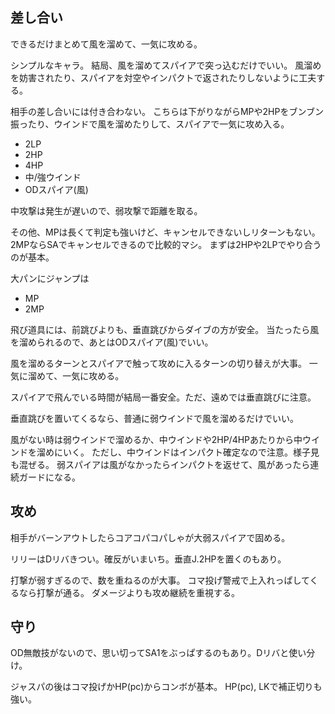 ## 差し合い

できるだけまとめて風を溜めて、一気に攻める。

シンプルなキャラ。
結局、風を溜めてスパイアで突っ込むだけでいい。
風溜めを妨害されたり、スパイアを対空やインパクトで返されたりしないように工夫する。

相手の差し合いには付き合わない。
こちらは下がりながらMPや2HPをブンブン振ったり、ウインドで風を溜めたりして、スパイアで一気に攻め入る。

- 2LP
- 2HP
- 4HP
- 中/強ウインド
- ODスパイア(風)

中攻撃は発生が遅いので、弱攻撃で距離を取る。

その他、MPは長くて判定も強いけど、キャンセルできないしリターンもない。
2MPならSAでキャンセルできるので比較的マシ。
まずは2HPや2LPでやり合うのが基本。

大パンにジャンプは

- MP
- 2MP

飛び道具には、前跳びよりも、垂直跳びからダイブの方が安全。
当たったら風を溜められるので、あとはODスパイア(風)でいい。

風を溜めるターンとスパイアで触って攻めに入るターンの切り替えが大事。
一気に溜めて、一気に攻める。

スパイアで飛んでいる時間が結局一番安全。ただ、遠めでは垂直跳びに注意。

垂直跳びを置いてくるなら、普通に弱ウインドで風を溜めるだけでいい。

風がない時は弱ウインドで溜めるか、中ウインドや2HP/4HPあたりから中ウインドを溜めにいく。
ただし、中ウインドはインパクト確定なので注意。様子見も混ぜる。
弱スパイアは風がなかったらインパクトを返せて、風があったら連続ガードになる。

## 攻め

相手がバーンアウトしたらコアコパコパしゃが大弱スパイアで固める。

リリーはDリバきつい。確反がいまいち。垂直J.2HPを置くのもあり。

打撃が弱すぎるので、数を重ねるのが大事。
コマ投げ警戒で上入れっぱしてくるなら打撃が通る。
ダメージよりも攻め継続を重視する。

## 守り

OD無敵技がないので、思い切ってSA1をぶっぱするのもあり。Dリバと使い分け。

ジャスパの後はコマ投げかHP(pc)からコンボが基本。
HP(pc), LKで補正切りも強い。
